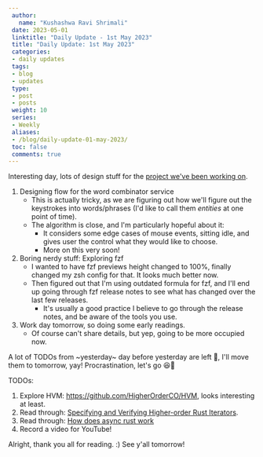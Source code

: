 ```yaml
---
 author:
   name: "Kushashwa Ravi Shrimali"
 date: 2023-05-01
 linktitle: "Daily Update - 1st May 2023"
 title: "Daily Update: 1st May 2023"
 categories:
 - daily updates
 tags:
 - blog
 - updates
 type:
 - post
 - posts
 weight: 10
 series:
 - Weekly
 aliases:
 - /blog/daily-update-01-may-2023/
 toc: false
 comments: true
---
```


Interesting day, lots of design stuff for the [project we've been working on](https://github.com/krshrimali/keystroke-store-rs).

1. Designing flow for the word combinator service
    - This is actually tricky, as we are figuring out how we'll figure out the keystrokes into words/phrases (I'd like to call them _entities_ at one point of time).
    - The algorithm is close, and I'm particularly hopeful about it:
        - It considers some edge cases of mouse events, sitting idle, and gives user the control what they would like to choose.
        - More on this very soon!
2. Boring nerdy stuff: Exploring fzf
    - I wanted to have fzf previews height changed to 100%, finally changed my zsh config for that. It looks much better now.
    - Then figured out that I'm using outdated formula for fzf, and I'll end up going through fzf release notes to see what has changed over the last few releases.
        - It's usually a good practice I believe to go through the release notes, and be aware of the tools you use.
3. Work day tomorrow, so doing some early readings.
    - Of course can't share details, but yep, going to be more occupied now.

A lot of TODOs from ~yesterday~ day before yesterday are left 🥺, I'll move them to tomorrow, yay! Procrastination, let's go 😆🎉

TODOs:

1. Explore HVM: https://github.com/HigherOrderCO/HVM, looks interesting at least.
2. Read through: [Specifying and Verifying Higher-order Rust Iterators](https://hal.science/hal-03827702v2/document).
3. Read through: [How does async rust work](https://bertptrs.nl/2023/04/27/how-does-async-rust-work.html)
4. Record a video for YouTube!

Alright, thank you all for reading. :) See y'all tomorrow!

